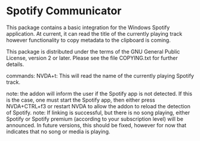 # Spotify Communicator #

This package contains a basic integration for the Windows Spotify application. 
At current, it can read the title of the currently playing track however functionality to copy metadata to the clipboard is coming. 

This package is distributed under the terms of the GNU General Public License, version 2 or later. Please see the file COPYING.txt for further details.

commands: 
NVDA+t: This will read the name of the currently playing Spotify track. 

note: the addon will inform the user if the Spotify app is not detected. If this is the case, one must start the Spotify app, then either press NVDA+CTRL+f3 or restart NVDA to allow the addon to reload the detection of Spotify. 
note: If linking is successful, but there is no song playing, either Spotify or Spotify premium (according to your subscription level) will be announced. In future versions, this should be fixed, however for now that indicates that no song or media is playing. 


